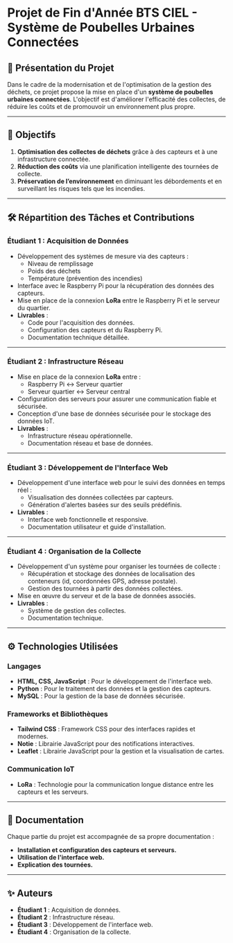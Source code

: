 # Projet de Fin d'Année BTS CIEL - Système de Poubelles Urbaines Connectées

## 📖 Présentation du Projet
Dans le cadre de la modernisation et de l'optimisation de la gestion des déchets, ce projet propose la mise en place d'un **système de poubelles urbaines connectées**. L'objectif est d'améliorer l'efficacité des collectes, de réduire les coûts et de promouvoir un environnement plus propre.  

---

## 🚀 Objectifs
1. **Optimisation des collectes de déchets** grâce à des capteurs et à une infrastructure connectée.
2. **Réduction des coûts** via une planification intelligente des tournées de collecte.
3. **Préservation de l’environnement** en diminuant les débordements et en surveillant les risques tels que les incendies.

---

## 🛠️ Répartition des Tâches et Contributions

### **Étudiant 1 : Acquisition de Données**
- Développement des systèmes de mesure via des capteurs :
  - Niveau de remplissage
  - Poids des déchets
  - Température (prévention des incendies)
- Interface avec le Raspberry Pi pour la récupération des données des capteurs.
- Mise en place de la connexion **LoRa** entre le Raspberry Pi et le serveur du quartier.
- **Livrables** :
  - Code pour l'acquisition des données.
  - Configuration des capteurs et du Raspberry Pi.
  - Documentation technique détaillée.

---

### **Étudiant 2 : Infrastructure Réseau**
- Mise en place de la connexion **LoRa** entre :
  - Raspberry Pi ↔ Serveur quartier
  - Serveur quartier ↔ Serveur central
- Configuration des serveurs pour assurer une communication fiable et sécurisée.
- Conception d'une base de données sécurisée pour le stockage des données IoT.
- **Livrables** :
  - Infrastructure réseau opérationnelle.
  - Documentation réseau et base de données.

---

### **Étudiant 3 : Développement de l'Interface Web**
- Développement d'une interface web pour le suivi des données en temps réel :
  - Visualisation des données collectées par capteurs.
  - Génération d'alertes basées sur des seuils prédéfinis.
- **Livrables** :
  - Interface web fonctionnelle et responsive.
  - Documentation utilisateur et guide d'installation.

---

### **Étudiant 4 : Organisation de la Collecte**
- Développement d'un système pour organiser les tournées de collecte :
  - Récupération et stockage des données de localisation des conteneurs (id, coordonnées GPS, adresse postale).
  - Gestion des tournées à partir des données collectées.
- Mise en œuvre du serveur et de la base de données associés.
- **Livrables** :
  - Système de gestion des collectes.
  - Documentation technique.

---

## ⚙️ Technologies Utilisées

### Langages
- **HTML, CSS, JavaScript** : Pour le développement de l'interface web.
- **Python** : Pour le traitement des données et la gestion des capteurs.
- **MySQL** : Pour la gestion de la base de données sécurisée.

### Frameworks et Bibliothèques
- **Tailwind CSS** : Framework CSS pour des interfaces rapides et modernes.
- **Notie** : Librairie JavaScript pour des notifications interactives.
- **Leaflet** : Librairie JavaScript pour la gestion et la visualisation de cartes.

### Communication IoT
- **LoRa** : Technologie pour la communication longue distance entre les capteurs et les serveurs.

---

## 📄 Documentation
Chaque partie du projet est accompagnée de sa propre documentation :
- **Installation et configuration des capteurs et serveurs.**
- **Utilisation de l'interface web.**
- **Explication des tournées.**

---

## ✨ Auteurs
- **Étudiant 1** : Acquisition de données.
- **Étudiant 2** : Infrastructure réseau.
- **Étudiant 3** : Développement de l'interface web.
- **Étudiant 4** : Organisation de la collecte.
